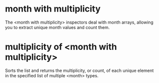 # month with multiplicity

The &lt;month with multiplicity&gt; inspectors deal with month arrays, allowing you to extract unique month values and count them.

# multiplicity of &lt;month with multiplicity&gt;

Sorts the list and returns the multiplicity, or count, of each unique element in the specified list of multiple &lt;month&gt; types.
